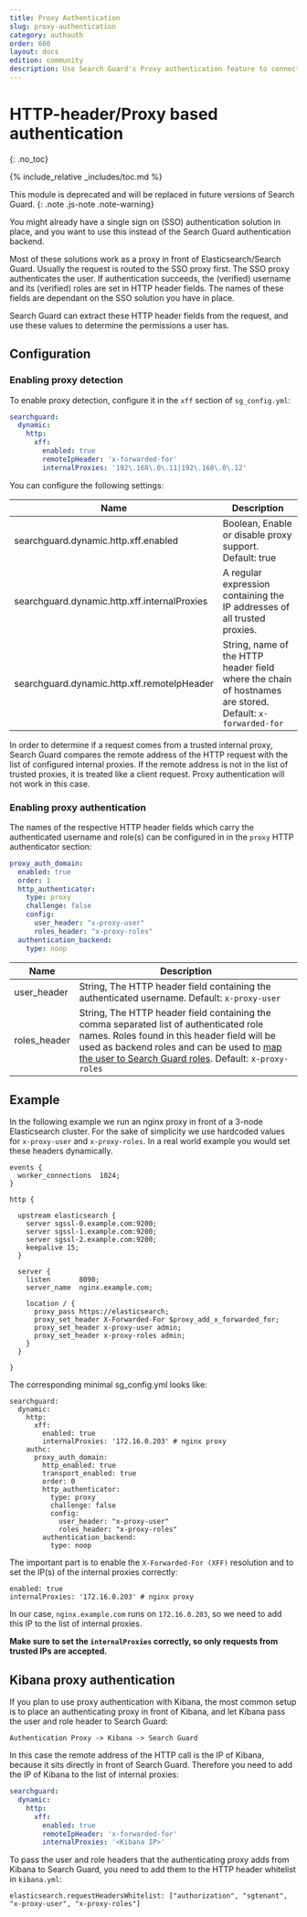 ```yaml
---
title: Proxy Authentication
slug: proxy-authentication
category: authauth
order: 600
layout: docs
edition: community
description: Use Search Guard's Proxy authentication feature to connect Elasticsearch to any third-party identity provider.
---
```

<!---
Copryight 2017 floragunn GmbH
-->

# HTTP-header/Proxy based authentication
{: .no_toc}

{% include_relative _includes/toc.md %}

This module is deprecated and will be replaced in future versions of Search Guard.
{: .note .js-note .note-warning}

You might already have a single sign on (SSO) authentication solution in place, and you want to use this instead of the Search Guard authentication backend.

Most of these solutions work as a proxy in front of Elasticsearch/Search Guard. Usually the request is routed to the SSO proxy first. The SSO proxy authenticates the user. If authentication succeeds, the (verified) username and its (verified) roles are set in HTTP header fields. The names of these fields are dependant on the SSO solution you have in place.

Search Guard can extract these HTTP header fields from the request, and use these values to determine the permissions a user has.

## Configuration

### Enabling proxy detection

To enable proxy detection, configure it in the `xff` section of `sg_config.yml`:

```yaml
searchguard:
  dynamic:
    http:
      xff:
        enabled: true
        remoteIpHeader: 'x-forwarded-for'
        internalProxies: '192\.168\.0\.11|192\.168\.0\.12'
```

You can configure the following settings:

| Name | Description |
|---|---|
| searchguard.dynamic.http.xff.enabled | Boolean, Enable or disable proxy support. Default: true |
| searchguard.dynamic.http.xff.internalProxies | A regular expression containing the IP addresses of all trusted proxies. |
| searchguard.dynamic.http.xff.remoteIpHeader | String, name of the HTTP header field where the chain of hostnames are stored. Default: `x-forwarded-for` |

In order to determine if a request comes from a trusted internal proxy, Search Guard compares the remote address of the HTTP request with the list of configured internal proxies.  If the remote address is not in the list of trusted proxies, it is treated like a client request. Proxy authentication will not work in this case.  

### Enabling proxy authentication

The names of the respective HTTP header fields which carry the authenticated username and role(s) can be configured in in the `proxy` HTTP authenticator section:

```yaml
proxy_auth_domain:
  enabled: true
  order: 1
  http_authenticator:
    type: proxy
    challenge: false
    config:
      user_header: "x-proxy-user"
      roles_header: "x-proxy-roles"
  authentication_backend:
    type: noop
```

| Name | Description |
|---|---|
| user_header | String, The HTTP header field containing the authenticated username. Default: `x-proxy-user` |
| roles_header | String, The HTTP header field containing the comma separated list of authenticated role names. Roles found in this header field will be used as backend roles and can be used to [map the user to Search Guard roles](configuration_roles_mapping.md). Default: `x-proxy-roles` |


## Example

In the following example we run an nginx proxy in front of a 3-node Elasticsearch cluster. For the sake of simplicity we use hardcoded values for `x-proxy-user` and `x-proxy-roles`. In a real world example you would set these headers dynamically.

```
events {
  worker_connections  1024;
}

http {

  upstream elasticsearch {
    server sgssl-0.example.com:9200;
    server sgssl-1.example.com:9200;
    server sgssl-2.example.com:9200;
    keepalive 15;
  }

  server {
    listen       8090;
    server_name  nginx.example.com;

    location / {
      proxy_pass https://elasticsearch;
      proxy_set_header X-Forwarded-For $proxy_add_x_forwarded_for;
      proxy_set_header x-proxy-user admin;
      proxy_set_header x-proxy-roles admin;
    }
  }

}
```

The corresponding minimal sg_config.yml looks like:

```
searchguard:
  dynamic:
    http:
      xff:
        enabled: true
        internalProxies: '172.16.0.203' # nginx proxy
    authc:
      proxy_auth_domain:
        http_enabled: true
        transport_enabled: true
        order: 0
        http_authenticator:
          type: proxy
          challenge: false
          config:
            user_header: "x-proxy-user"
            roles_header: "x-proxy-roles"
        authentication_backend:
          type: noop
```

The important part is to enable the `X-Forwarded-For (XFF)` resolution and to set the IP(s) of the internal proxies correctly:

```
enabled: true
internalProxies: '172.16.0.203' # nginx proxy
```
In our case, `nginx.example.com` runs on `172.16.0.203`, so we need to  add this IP to the list of internal proxies.

**Make sure to set the `internalProxies` correctly, so only requests  from trusted IPs are accepted.**

## Kibana proxy authentication

If you plan to use proxy authentication with Kibana, the most common setup is to place an authenticating proxy in front of Kibana, and let Kibana pass the user and role header to Search Guard:

```
Authentication Proxy -> Kibana -> Search Guard
```

In this case the remote address of the HTTP call is the IP of Kibana, because it sits directly in front of Search Guard. Therefore you need to add the IP of Kibana to the list of internal proxies:

```yaml
searchguard:
  dynamic:
    http:
      xff:
        enabled: true
        remoteIpHeader: 'x-forwarded-for'
        internalProxies: '<Kibana IP>'
```

To pass the user and role headers that the authenticating proxy adds from Kibana to Search Guard, you need to add them to the HTTP header whitelist in `kibana.yml`:

```
elasticsearch.requestHeadersWhitelist: ["authorization", "sgtenant", "x-proxy-user", "x-proxy-roles"]

```

